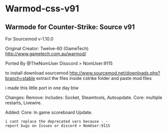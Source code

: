 # Warmod-css-v91

## Warmode for Counter-Strike: Source v91 

 For Sourcemod v-1.10.0

 Original Creator: Twelve-60 (GameTech)
 http://www.gametech.com.au/warmod/

 Ported By @TheNomUser  Disscord > NomUser:9115

to install download sourcemod
http://www.sourcemod.net/downloads.php?branch=stable
extract the files inside cstrike folder and paste mod files

i made this little port in one day btw

Changes:
Remove:
  Includes: Socket, Steamtools, Autoupdate.
 	Core: multiple restarts, Livewire.

Added:
 	Core: In game scoreboard Update.
  
 	i cant replace the deprecated vars because -_-
 	report bugs on Issues or discord > NomUser:9115
 		


